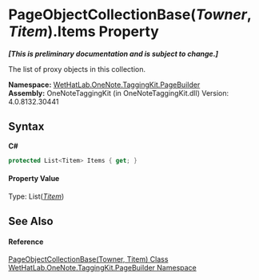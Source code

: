 # PageObjectCollectionBase(*Towner*, *Titem*).Items Property 
 _**\[This is preliminary documentation and is subject to change.\]**_

The list of proxy objects in this collection.

**Namespace:**&nbsp;<a href="56352230-71f2-f4b7-63a8-983965663af5.md">WetHatLab.OneNote.TaggingKit.PageBuilder</a><br />**Assembly:**&nbsp;OneNoteTaggingKit (in OneNoteTaggingKit.dll) Version: 4.0.8132.30441

## Syntax

**C#**<br />
``` C#
protected List<Titem> Items { get; }
```


#### Property Value
Type: List(<a href="c5ad82e0-0fdd-bbe5-7422-61f37e0f78d2.md">*Titem*</a>)

## See Also


#### Reference
<a href="c5ad82e0-0fdd-bbe5-7422-61f37e0f78d2.md">PageObjectCollectionBase(Towner, Titem) Class</a><br /><a href="56352230-71f2-f4b7-63a8-983965663af5.md">WetHatLab.OneNote.TaggingKit.PageBuilder Namespace</a><br />